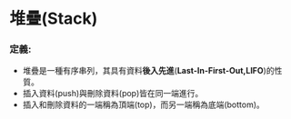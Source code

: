# 堆疊(Stack)

### 定義:
- 堆疊是一種有序串列，其具有資料**後入先進**(**Last-In-First-Out,LIFO**)的性質。
- 插入資料(push)與刪除資料(pop)皆在同一端進行。
- 插入和刪除資料的一端稱為頂端(top)，而另一端稱為底端(bottom)。





